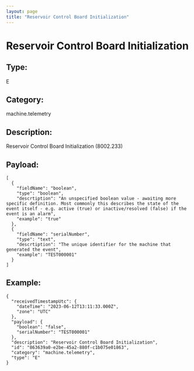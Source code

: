 ```yaml
---
layout: page
title: "Reservoir Control Board Initialization"
---
```


# Reservoir Control Board Initialization

## Type:

E

## Category:

machine.telemetry

## Description: 

Reservoir Control Board Initialization (8002.233)

## Payload:

```
[
  {
    "fieldName": "boolean",
    "type": "boolean",
    "descrtiption": "An unspecified boolean value - awaiting more specific definition. Most commonly this describes the state of the event itself - e.g. active (true) or inactive/resolved (false) if the event is an alarm",
    "example": "true"
  },
  {
    "fieldName": "serialNumber",
    "type": "text",
    "descrtiption": "The unique identifier for the machine that generated the event",
    "example": "TEST000001"
  }
]
```

## Example:

```
{
  "receivedTimestampUtc": {
    "dateTime": "2023-06-12T13:11:33.000Z",
    "zone": "UTC"
  },
  "payload": {
    "boolean": "false",
    "serialNumber": "TEST000001"
  },
  "description": "Reservoir Control Board Initialization",
  "id": "863639a0-e2be-45a2-880f-c1b075e01863",
  "category": "machine.telemetry",
  "type": "E"
}
```
